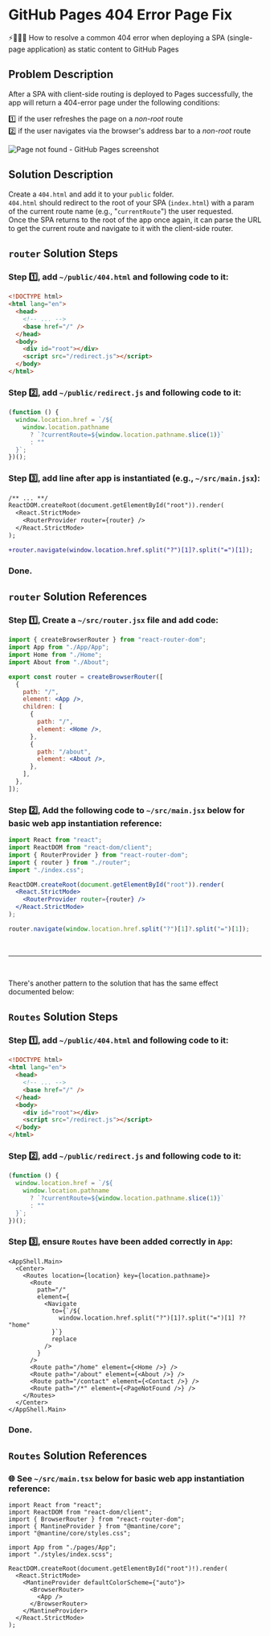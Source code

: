 # GitHub Pages 404 Error Page Fix

⚡️🐞🧑‍🏫 How to resolve a common 404 error when deploying a SPA (single-page application) as static content to GitHub Pages

## Problem Description

After a SPA with client-side routing is deployed to Pages successfully, the app will return a 404-error page under the following conditions:

1️⃣ if the user refreshes the page on a <i>non-root</i> route<br />
2️⃣ if the user navigates via the browser's address bar to a <i>non-root</i> route

<img alt="Page not found - GitHub Pages screenshot" src="_404-error-page.png">

## Solution Description

Create a `404.html` and add it to your `public` folder.<br/>
`404.html` should redirect to the root of your SPA (`index.html`) with a param of the current route name (e.g., "`currentRoute`") the user requested.<br/>
Once the SPA returns to the root of the app once again, it can parse the URL to get the current route and navigate to it with the client-side router.

## `router` Solution Steps

### **Step** 1️⃣, add `~/public/404.html` and following code to it:

```html
<!DOCTYPE html>
<html lang="en">
  <head>
    <!-- ... -->
    <base href="/" />
  </head>
  <body>
    <div id="root"></div>
    <script src="/redirect.js"></script>
  </body>
</html>
```

### **Step** 2️⃣, add `~/public/redirect.js` and following code to it:

```javascript
(function () {
  window.location.href = `/${
    window.location.pathname
      ? `?currentRoute=${window.location.pathname.slice(1)}`
      : ""
  }`;
})();
```

### **Step** 3️⃣, add line after app is instantiated (e.g., `~/src/main.jsx`):

```diff
/** ... **/
ReactDOM.createRoot(document.getElementById("root")).render(
  <React.StrictMode>
    <RouterProvider router={router} />
  </React.StrictMode>
);

+router.navigate(window.location.href.split("?")[1]?.split("=")[1]);
```

### Done.

## `router` Solution References


### **Step** 1️⃣, Create a `~/src/router.jsx` file and add code:

```jsx
import { createBrowserRouter } from "react-router-dom";
import App from "./App/App";
import Home from "./Home";
import About from "./About";

export const router = createBrowserRouter([
  {
    path: "/",
    element: <App />,
    children: [
      {
        path: "/",
        element: <Home />,
      },
      {
        path: "/about",
        element: <About />,
      },
    ],
  },
]);
```

### **Step** 2️⃣, Add the following code to `~/src/main.jsx` below for basic web app instantiation reference:

```jsx
import React from "react";
import ReactDOM from "react-dom/client";
import { RouterProvider } from "react-router-dom";
import { router } from "./router";
import "./index.css";

ReactDOM.createRoot(document.getElementById("root")).render(
  <React.StrictMode>
    <RouterProvider router={router} />
  </React.StrictMode>
);

router.navigate(window.location.href.split("?")[1]?.split("=")[1]);
```

<br/>

---

<br />

There's another pattern to the solution that has the same effect documented below:

## `Routes` Solution Steps

### **Step** 1️⃣, add `~/public/404.html` and following code to it:

```html
<!DOCTYPE html>
<html lang="en">
  <head>
    <!-- ... -->
    <base href="/" />
  </head>
  <body>
    <div id="root"></div>
    <script src="/redirect.js"></script>
  </body>
</html>
```

### **Step** 2️⃣, add `~/public/redirect.js` and following code to it:

```javascript
(function () {
  window.location.href = `/${
    window.location.pathname
      ? `?currentRoute=${window.location.pathname.slice(1)}`
      : ""
  }`;
})();
```

### Step 3️⃣, ensure `Routes` have been added correctly in `App`:

```tsx
<AppShell.Main>
  <Center>
    <Routes location={location} key={location.pathname}>
      <Route
        path="/"
        element={
          <Navigate
            to={`/${
              window.location.href.split("?")[1]?.split("=")[1] ?? "home"
            }`}
            replace
          />
        }
      />
      <Route path="/home" element={<Home />} />
      <Route path="/about" element={<About />} />
      <Route path="/contact" element={<Contact />} />
      <Route path="/*" element={<PageNotFound />} />
    </Routes>
  </Center>
</AppShell.Main>
```

### Done.

## `Routes` Solution References

### 🌐 See `~/src/main.tsx` below for basic web app instantiation reference:

```tsx
import React from "react";
import ReactDOM from "react-dom/client";
import { BrowserRouter } from "react-router-dom";
import { MantineProvider } from "@mantine/core";
import "@mantine/core/styles.css";

import App from "./pages/App";
import "./styles/index.scss";

ReactDOM.createRoot(document.getElementById("root")!).render(
  <React.StrictMode>
    <MantineProvider defaultColorScheme={"auto"}>
      <BrowserRouter>
        <App />
      </BrowserRouter>
    </MantineProvider>
  </React.StrictMode>
);
```
